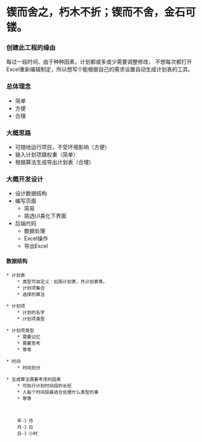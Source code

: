 # 锲而舍之，朽木不折；锲而不舍，金石可镂。

### 创建此工程的缘由
每过一段时间、由于种种因素，计划都或多或少需要调整修改，
不想每次都打开Excel重新编辑制定，所以想写个能根据自己的需求设置自动生成计划表的工具。

### 总体理念
* 简单
* 方便
* 合理

### 大概思路

* 可随地运行项目，不受环境影响（方便）
* 输入计划项跟权重（简单）
* 根据算法生成导出计划表（合理）


### 大概开发设计
* 设计数据结构
* 编写页面
    * 简易
    * 挑选UI美化下界面
* 后端代码
    * 数据处理
    * Excel操作
    * 导出Excel


#### 数据结构
    * 计划表
        * 类型可自定义：如周计划表，月计划表等。
        * 计划项集合
        * 选择的算法
        
    * 计划项
        * 计划的名字
        * 计划项类型
        
    * 计划项类型
        * 需要记忆
        * 需要思考
        * 等等
    
    * 时间
        * 时间划分
        
    * 生成算法需要考虑的因素
        * 可执行计划时间段的长短
        * 人每个时间段最适合处理什么类型的事
        * 等等
        
        
        
        年-》月
        月-》日
        日-》小时